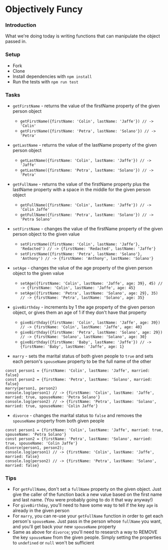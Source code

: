 # Objectively Funcy

### Introduction

What we're doing today is writing functions that can manipulate the object passed in.

### Setup

* Fork
* Clone
* Install dependencies with `npm install`
* Run the tests with `npm run test`

### Tasks

* `getFirstName` - returns the value of the firstName property of the given person object
  * `getFirstName({firstName: 'Colin', lastName: 'Jaffe'}) // -> 'Colin'`
  * `getFirstName({firstName: 'Petra', lastName: 'Solano'}) // -> 'Petra'`
  
* `getLastName` - returns the value of the lastName property of the given person object
  * `getLastName({firstName: 'Colin', lastName: 'Jaffe'}) // -> 'Jaffe'`
  * `getLastName({firstName: 'Petra', lastName: 'Solano'}) // -> 'Petra'`
  
* `getFullName` - returns the value of the firstName property plus the lastName property with a space in the middle for the given person object
  * `getFullName({firstName: 'Colin', lastName: 'Jaffe'}) // -> 'Colin Jaffe'`
  * `getFullName({firstName: 'Petra', lastName: 'Solano'}) // -> 'Petra Solano'`
  
* `setFirstName` - changes the value of the firstName property of the given person object to the given value
  * `setFirstName({firstName: 'Colin', lastName: 'Jaffe'}, 'Redacted') // -> {firstName: 'Redacted', lastName: 'Jaffe'}`
  * `setFirstName({firstName: 'Petra', lastName: 'Solano'}, 'Anthony') // -> {firstName: 'Anthony', lastName: 'Solano'}`
  
* `setAge` - changes the value of the age property of the given person object to the given value
  * `setAge({firstName: 'Colin', lastName: 'Jaffe', age: 39}, 45) // -> {firstName: 'Colin', lastName: 'Jaffe', age: 45}`
  * `setAge({firstName: 'Petra', lastName: 'Solano', age: 29}, 35) // -> {firstName: 'Petra', lastName: 'Solano', age: 35}`
  
* `giveBirthday` - increments by 1 the age property of the given person object, or gives them an age of 1 if they don't have that property
  * `giveBirthday({firstName: 'Colin', lastName: 'Jaffe', age: 39}) // -> {firstName: 'Colin', lastName: 'Jaffe', age: 40}`
  * `giveBirthday({firstName: 'Petra', lastName: 'Solano', age: 29}) // -> {firstName: 'Solano', lastName: 'Solano', age: 30}`
  * `giveBirthday({firstName: 'Baby', lastName: 'Jaffe'}) // -> {firstName: 'Baby', lastName: 'Jaffe', age: 1}`
  
* `marry` - sets the marital status of both given people to `true` and sets each person's `spouseName` property to be the full name of the other

```
const person1 = {firstName: 'Colin', lastName: 'Jaffe', married: false}
const person2 = {firstName: 'Petra', lastName: 'Solano', married: false}
marry(person1, person2)
console.log(person1) // -> {firstName: 'Colin', lastName: 'Jaffe', married: true, spouseName: 'Petra Solano'}
console.log(person2) // -> {firstName: 'Petra', lastName: 'Solano', married: true, spouseName: 'Colin Jaffe'}
```

* `divorce` - changes the marital status to `false` and removes the `spouseName` property from both given people
```
const person1 = {firstName: 'Colin', lastName: 'Jaffe', married: true, spouseName: 'Petra Solano'}
const person2 = {firstName: 'Petra', lastName: 'Solano', married: true, spouseName: 'Colin Jaffe'}
divorce(person1, person2);
console.log(person1) // -> {firstName: 'Colin', lastName: 'Jaffe', married: false} 
console.log(person2) // -> {firstName: 'Petra', lastName: 'Solano', married: false}
```

### Tips

* For `getFullName`, don't set a `fullName` property on the given object. Just give the caller of the function back a new value based on the first name and last name. (You were probably going to do it that way anyway!)
* For `giveBirthday`, you'll need to have some way to tell if the key `age` is already in the given person
* For `marry`, you can re-use your `getFullName` function in order to get each person's `spouseName`. Just pass in the person whose `fullName` you want, and you'll get back your new `spouseName` property
* Same as above for `divorce`; you'll need to research a way to REMOVE the key `spouseName` from the given people. Simply setting the properties to `undefined` or `null` won't be sufficient
